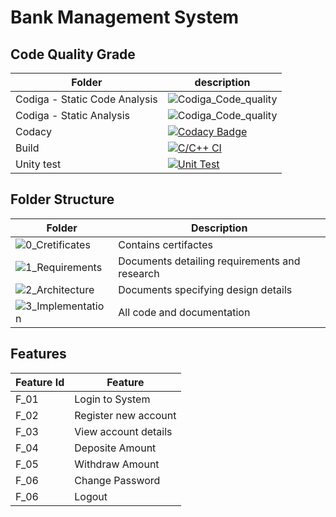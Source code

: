 # Bank Management System

## Code Quality Grade
Folder        | description
--------------| ----------------------------------------------
Codiga - Static Code Analysis         |  ![Codiga_Code_quality](https://api.codiga.io/project/32399/status/svg)
Codiga - Static Analysis         |  ![Codiga_Code_quality](https://api.codiga.io/project/32399/score/svg)
Codacy | [![Codacy Badge](https://app.codacy.com/project/badge/Grade/043fe3a769a247918affd6bca1859ff9)](https://www.codacy.com/gh/NiteshKanna81/M1_March_2022/dashboard?utm_source=github.com&amp;utm_medium=referral&amp;utm_content=NiteshKanna81/M1_March_2022&amp;utm_campaign=Badge_Grade)
Build | [![C/C++ CI](https://github.com/NiteshKanna81/M1_March_2022/actions/workflows/c-cpp.yml/badge.svg)](https://github.com/NiteshKanna81/M1_March_2022/actions/workflows/c-cpp.yml)
Unity test | [![Unit Test](https://github.com/NiteshKanna81/M1_March_2022/actions/workflows/Unit_Test.yml/badge.svg)](https://github.com/NiteshKanna81/M1_March_2022/actions/workflows/Unit_Test.yml)

## Folder Structure
Folder             | Description
-------------------| -----------------------------------------
![0_Cretificates](https://github.com/NiteshKanna81/M1_March_2022/tree/main/0_Certificates)   | Contains certifactes
![1_Requirements](https://github.com/NiteshKanna81/M1_March_2022/tree/main/1_Requirements)   | Documents detailing requirements and research
![2_Architecture](https://github.com/NiteshKanna81/M1_March_2022/tree/main/2_Architecture) | Documents specifying design details
![3_Implementation](https://github.com/NiteshKanna81/M1_March_2022/tree/main/3_Implementation) | All code and documentation

##  Features
| Feature Id | Feature |
| -----------|---------|
|F_01| Login to System | |
|F_02| Register new account |
|F_03| View account details |
|F_04| Deposite Amount |
|F_05| Withdraw Amount |
|F_06| Change Password |
|F_06| Logout |
